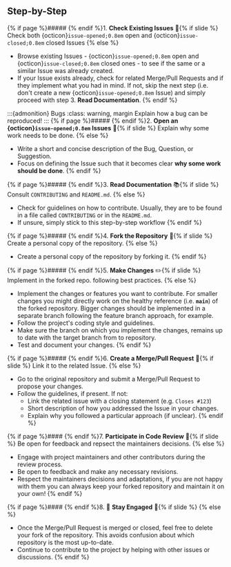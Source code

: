 ## Step-by-Step

{% if page %}##### {% endif %}1. **Check Existing Issues** 👀{% if slide %} Check both {octicon}`issue-opened;0.8em` open and {octicon}`issue-closed;0.8em` closed Issues
{% else %} 
   - Browse existing Issues - {octicon}`issue-opened;0.8em` open and {octicon}`issue-closed;0.8em` closed ones - to see if the same or a similar Issue was already created.
   - If your Issue exists already, check for related Merge/Pull Requests and if they implement what you had in mind.
     If not, skip the next step (i.e. don't create a new {octicon}`issue-opened;0.8em` Issue) and simply proceed with step 3. **Read Documentation**.
{% endif %}

:::{admonition} Bugs
:class: warning, margin
Explain how a bug can be reproduced!
:::
{% if page %}##### {% endif %}2. **Open an {octicon}`issue-opened;0.8em` Issues** 📝{% if slide %} Explain why some work needs to be done.
{% else %} 
   - Write a short and concise description of the Bug, Question, or Suggestion.
   - Focus on defining the Issue such that it becomes clear **why some work should be done**.
{% endif %}

{% if page %}##### {% endif %}3. **Read Documentation** 📚{% if slide %} Consult `CONTRIBUTING` and `README.md`.
{% else %}
   - Check for guidelines on how to contribute.
     Usually, they are to be found in a file called `CONTRIBUTING` or in the `README.md`.
   - If unsure, simply stick to this step-by-step workflow
{% endif %}

{% if page %}##### {% endif %}4. **Fork the Repository** 🍴{% if slide %} Create a personal copy of the repository.
{% else %}
   - Create a personal copy of the repository by forking it.
{% endif %}

{% if page %}##### {% endif %}5. **Make Changes** ✏️{% if slide %} Implement in the forked repo. following best practices.
{% else %}
   - Implement the changes or features you want to contribute.
     For smaller changes you might directly work on the healthy reference (i.e. **`main`**) of the forked repository.
     Bigger changes should be implemented in a separate branch following the feature branch approach, for example.
   - Follow the project's coding style and guidelines.
   - Make sure the branch on which you implement the changes, remains up to date with the target branch from to repository.
   - Test and document your changes.
{% endif %}

{% if page %}##### {% endif %}6. **Create a Merge/Pull Request** 🔄{% if slide %} Link it to the related Issue.
{% else %}
   - Go to the original repository and submit a Merge/Pull Request to propose your changes.
   - Follow the guidelines, if present. If not:
     - Link the related issue with a closing statement (e.g. `Closes #123`)
     - Short description of how you addressed the Issue in your changes.
     - Explain why you followed a particular approach (if unclear).
{% endif %}

{% if page %}#### {% endif %}7. **Participate in Code Review** 👥{% if slide %} Be open for feedback and repsect the maintainers decisions.
{% else %}
   - Engage with project maintainers and other contributors during the review process.
   - Be open to feedback and make any necessary revisions.
   - Respect the maintainers decisions and adaptations, if you are not happy with them you can always keep your forked repository and maintain it on your own!
{% endif %}

{% if page %}#### {% endif %}8. 🌟 **Stay Engaged** 🌟{% if slide %}
{% else %}
   - Once the Merge/Pull Request is merged or closed, feel free to delete your fork of the repository. This avoids confusion about which repository is the most up-to-date.
   - Continue to contribute to the project by helping with other issues or discussions.
{% endif %}

